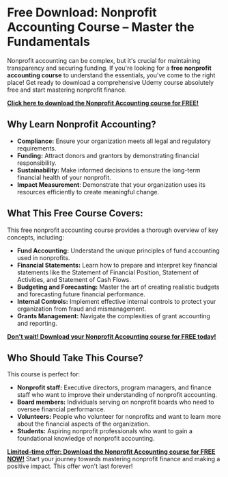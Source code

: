 # Free Download: Nonprofit Accounting Course – Master the Fundamentals

Nonprofit accounting can be complex, but it's crucial for maintaining transparency and securing funding. If you're looking for a **free nonprofit accounting course** to understand the essentials, you've come to the right place! Get ready to download a comprehensive Udemy course absolutely free and start mastering nonprofit finance.

[**Click here to download the Nonprofit Accounting course for FREE!**](https://udemywork.com/nonprofit-accounting-course)

## Why Learn Nonprofit Accounting?

*   **Compliance:** Ensure your organization meets all legal and regulatory requirements.
*   **Funding:** Attract donors and grantors by demonstrating financial responsibility.
*   **Sustainability:** Make informed decisions to ensure the long-term financial health of your nonprofit.
*   **Impact Measurement**: Demonstrate that your organization uses its resources efficiently to create meaningful change.

## What This Free Course Covers:

This free nonprofit accounting course provides a thorough overview of key concepts, including:

*   **Fund Accounting:** Understand the unique principles of fund accounting used in nonprofits.
*   **Financial Statements:** Learn how to prepare and interpret key financial statements like the Statement of Financial Position, Statement of Activities, and Statement of Cash Flows.
*   **Budgeting and Forecasting:** Master the art of creating realistic budgets and forecasting future financial performance.
*   **Internal Controls:** Implement effective internal controls to protect your organization from fraud and mismanagement.
*   **Grants Management:** Navigate the complexities of grant accounting and reporting.

[**Don't wait! Download your Nonprofit Accounting course for FREE today!**](https://udemywork.com/nonprofit-accounting-course)

## Who Should Take This Course?

This course is perfect for:

*   **Nonprofit staff:** Executive directors, program managers, and finance staff who want to improve their understanding of nonprofit accounting.
*   **Board members:** Individuals serving on nonprofit boards who need to oversee financial performance.
*   **Volunteers:** People who volunteer for nonprofits and want to learn more about the financial aspects of the organization.
*   **Students:** Aspiring nonprofit professionals who want to gain a foundational knowledge of nonprofit accounting.

[**Limited-time offer: Download the Nonprofit Accounting course for FREE NOW!**](https://udemywork.com/nonprofit-accounting-course) Start your journey towards mastering nonprofit finance and making a positive impact. This offer won't last forever!
